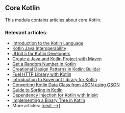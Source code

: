 ## Core Kotlin

This module contains articles about core Kotlin.

### Relevant articles:

- [Introduction to the Kotlin Language](https://www.baeldung.com/kotlin)
- [Kotlin Java Interoperability](https://www.baeldung.com/kotlin-java-interoperability)
- [JUnit 5 for Kotlin Developers](https://www.baeldung.com/junit-5-kotlin)
- [Create a Java and Kotlin Project with Maven](https://www.baeldung.com/kotlin-maven-java-project)
- [Get a Random Number in Kotlin](https://www.baeldung.com/kotlin-random-number)
- [Creational Design Patterns in Kotlin: Builder](https://www.baeldung.com/kotlin-builder-pattern)
- [Fuel HTTP Library with Kotlin](https://www.baeldung.com/kotlin-fuel)
- [Introduction to Kovenant Library for Kotlin](https://www.baeldung.com/kotlin-kovenant)
- [Converting Kotlin Data Class from JSON using GSON](https://www.baeldung.com/kotlin-json-convert-data-class)
- [Guide to Sorting in Kotlin](https://www.baeldung.com/kotlin-sort)
- [Dependency Injection for Kotlin with Injekt](https://www.baeldung.com/kotlin-dependency-injection-with-injekt)
- [Implementing a Binary Tree in Kotlin](https://www.baeldung.com/kotlin-binary-tree)
- More articles: [[next -->]](/core-kotlin-2)
